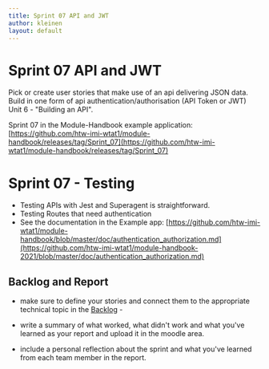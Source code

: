 ```yaml
---
title: Sprint 07 API and JWT
author: kleinen
layout: default
---
```


# Sprint 07 API and JWT

Pick or create user stories that make use of an api delivering JSON data.
Build in one form of api authentication/authorisation (API Token or JWT)
Unit 6 - "Building an API".

Sprint 07 in the Module-Handbook example application:  
[https://github.com/htw-imi-wtat1/module-handbook/releases/tag/Sprint_07](https://github.com/htw-imi-wtat1/module-handbook/releases/tag/Sprint_07)

# Sprint 07 - Testing

- Testing APIs with Jest and Superagent is straightforward.
- Testing Routes that need authentication
- See the documentation in the Example app: [https://github.com/htw-imi-wtat1/module-handbook/blob/master/doc/authentication_authorization.md](https://github.com/htw-imi-wtat1/module-handbook-2021/blob/master/doc/authentication_authorization.md)

## Backlog and Report

- make sure to define your stories and connect them to the appropriate technical
topic in the [Backlog](https://backlog.f4.htw-berlin.de/#/courses/4-web-technology-aktuelle-themen-agile-web-development) -

- write a summary of what worked, what didn't work and what you've learned as your report and upload it in the moodle area.
- include a personal reflection about the sprint and what you've learned from each team member in the report.
